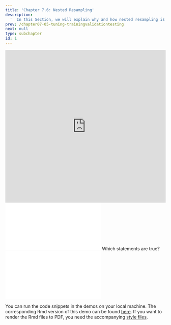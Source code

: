 ```yaml
---
title: 'Chapter 7.6: Nested Resampling'
description:
  '  In this Section, we will explain why and how nested resampling is done.'
prev: /chapter07-05-tuning-trainingvalidationtesting
next: null
type: subchapter
id: 1
---
```


<exercise id="1" title="Video Lecture">

<iframe width="100%" height="480" src="https://www.youtube.com/embed/-d338rc076s" frameborder="0" allow="accelerometer; autoplay; encrypted-media; gyroscope; picture-in-picture" allowfullscreen></iframe>

</exercise>

<exercise id="2" title="Slides">

<object data="pdfs/7/slides-tuning-nestedresampling.pdf" type="application/pdf" style="width:100%;height:480px">
    <embed src="pdfs/7/slides-tuning-nestedresampling.pdf" type="application/pdf" />
</object>

</exercise>



<exercise id="3" title="Quiz">
Which statements are true?
<choice>
<opt text="How well tuning works depends on the learner and the impact of the hyperparameters on that learner." correct="true">
</opt>
<opt text="Grid search often works better than random search.">
</opt>
<opt text="Grid search scales exponentially with the dimension of the parameter space." correct="true">
</opt>
<opt text="Grid search evaluates many points from the parameter space that aren't of interest." correct="true">
</opt>
<opt text="Random search works often better due to it's better exploration of the hyperparameter space." correct="true">
</opt>
<opt text="Random search scales very well with the dimension of the hyperparameter space.
">
</opt>
<opt text="Random search as well as grid search has the problem of discretization.">
</opt>
</choice>
</exercise>


<!--<exercise id="4" title="Coding">-->

<!--#### *(P)* The sonar task-->

<!--In this hands-on we want to tune a random forest using the `classif.ranger` learner. The goal is to find hyperparameter values for `mtry` and `min.node.size` to achieve a high AUC. The task we are using is the task `"sonar"`. Taking a look at the help page of the task (`??mlbench::Sonar`) gives a nice description:-->

<!--This is the data set used by Gorman and Sejnowski in their study of the classification of sonar signals using a neural network [1]. The task is to train a network to discriminate between sonar signals bounced off a metal cylinder and those bounced off a roughly cylindrical rock.-->

<!-- Each pattern is a set of 60 numbers in the range 0.0 to 1.0. Each number represents the energy within a particular frequency band, integrated over a certain period of time. The integration aperture for higher frequencies occur later in time, since these frequencies are transmitted later during the chirp.-->

<!-- The label associated with each record contains the letter "R" if the object is a rock and "M" if it is a mine (metal cylinder). The numbers in the labels are in increasing order of aspect angle, but they do not encode the angle directly.-->

<!--<codeblock id="07_06_01">-->
<!--</codeblock>-->

<!--#### *(P)* Define the learner and parameter set-->

<!--As mentioned above, we want to find good values for `mtry` and `min.node.size`. Therefore, define a hyperparameter space using `ParamSet$new()`. Before defining the parameter set define the `ranger` learner (do also note that we want to optimize for the AUC which requires the estimation of probabilities):-->

<!--<codeblock id="07_06_02">-->
<!--</codeblock>-->



<!--Now, define the parameter set with:-->

<!--- $\texttt{mtry} \in [1,30]$-->
<!--- $\texttt{min.node.size} \in [1,50]$-->


<!--<codeblock id="07_06_03">-->

<!--**Hints**-->
<!--- To see all available parameter, it's type, the range, and if it is tuneable or not-->
<!--`learner$param_set`-->

<!--</codeblock>-->



<!--#### *(P)* Choose the general tuning scenario and resampling strategy-->

<!--Set 50 iterations as the stopping criterion for the tuner. For the resampling of each value we use a 3-fold cross-validation. As the measure optimized by the tuner use the AUC:-->


<!--<codeblock id="07_06_04">-->

<!--**Hints**-->
<!--- Use the objects as defined before-->
<!--`learner <- lrn("classif.ranger", predict_type = "prob")`-->
<!--`param_set <- ParamSet$new(list( ParamInt$new("mtry", lower = 1L, upper = 30L), ParamInt$new("min.node size", lower = 1L, upper = 50L)))`-->

<!--- As resampling description use 3-fold cross-validation-->
<!--`res_desc <- rsmp("cv", folds = 3L)`-->

<!--- To specify the number of iterations, use the 'evals' option and set n_evals to 50-->
<!--`evals50 <- term("evals", n_evals = 50L)`-->

<!--- The measure we want to optimize is the AUC-->
<!--`msr("classif.auc")`-->

<!--</codeblock>-->



<!--#### *(P)* Run and visualize the tuning-->

<!--Finally, create a random search tuner und use it to tune the tuning scenario `instance` with `tune()`. **Note** that the tuning could take some time to finish.-->

<!--<codeblock id="07_06_05">-->

<!--**Hints**-->

<!--- Use the objects defined previously-->
<!--`learner <- lrn("classif.ranger", predict_type = "prob")`-->
<!--`param_set <- ParamSet$new(list(ParamInt$new("mtry", lower = 1L, upper = 30L), ParamInt$new("min.node.size", lower = 1L, upper = 50L)))`-->
<!--`res_desc <- rsmp("cv", folds = 3L)`-->
<!--`evals50 <- term("evals", n_evals = 50L)`-->
<!--`instance <- TuningInstance$new(task = tsk("sonar"), learner = learner, resampling = res_desc,measures = msr("classif.auc"), param_set = param_set, terminator = evals50)`-->

<!--- Create a tuner with random search strategy-->
<!--`tuner <- tnr("random_search")`-->

<!--- Tune the tuning scenario-->
<!--`tuner$tune(instance)`-->

<!--</codeblock>-->

<!--</exercise>-->


<exercise id="4" title="Kaggle Challenge">
<object data="code-demos/code_demo_kaggle.pdf" type="application/pdf" style="width:100%;height:480px">
    <embed src="code-demos/code_demo_kaggle.pdf" type="application/pdf" />
</object>

You can run the code snippets in the demos on your local machine. The corresponding Rmd version of this demo can be found [here](https://github.com/compstat-lmu/lecture_i2ml/blob/master/code-demos/code_demo_kaggle.Rmd). If you want to render the Rmd files to PDF, you need the accompanying [style files](https://github.com/compstat-lmu/lecture_i2ml/tree/master/style).

</exercise>

